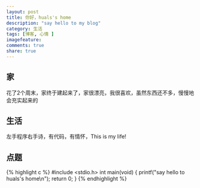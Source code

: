 ```yaml
---
layout: post
title: 你好，huals's home
description: "say hello to my blog"
category: 生活
tags: [博客, 心情 ]
imagefeature: 
comments: true
share: true
---
```

## 家

花了2个周末，家终于建起来了，家很漂亮，我很喜欢，虽然东西还不多，慢慢地会充实起来的

## 生活

左手程序右手诗，有代码，有情怀，This is my life!

## 点题

{% highlight c %}
#include <stdio.h>
int main(void)
{
    printf("say hello to huals's home\n");
    return 0;
}
{% endhighlight %}

